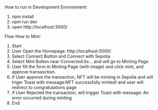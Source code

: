 How to run in Development Environment:
1. npm install
2. npm run dev
3. open http://localhost:3000/

Flow How to Mint:
1. Start
2. User Open the Homepage: http://localhost:3000/
3. Select Connect Button and Connect with Sepolia
4. Select Mint Button near Connected:0x... and will go to Minting Page
5. User fill the form in Minting Page (with image) and click mint, and approve transasction.
6. if User approve the transaction, NFT will be minting in Sepolia and will triger Toast with message:NFT successfully minted! and user will redirect to congratulations page
7. if User Rejected the transaction, will trigger Toast with message: An error occurred during minting
8. End

